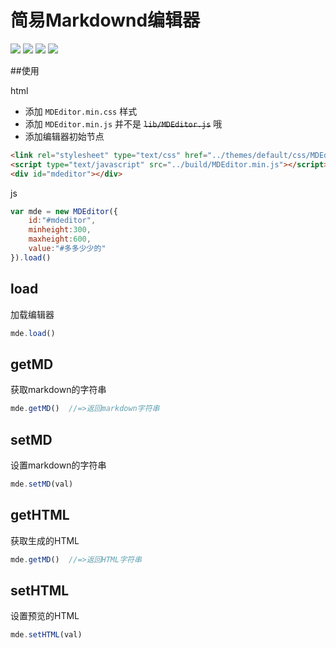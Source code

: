 # 简易Markdownd编辑器

[![](https://img.shields.io/github/issues/jaywcjlove/MDEditor.js.svg)](https://github.com/jaywcjlove/MDEditor.js/issues) [![](https://img.shields.io/github/forks/jaywcjlove/MDEditor.js.svg)](https://github.com/jaywcjlove/MDEditor.js/network) [![](https://img.shields.io/github/stars/jaywcjlove/MDEditor.js.svg)](https://github.com/jaywcjlove/MDEditor.js/stargazers) [![](https://img.shields.io/github/release/jaywcjlove/MDEditor.js.svg)](https://github.com/jaywcjlove/MDEditor.js/releases)

##使用

html  
- 添加 `MDEditor.min.css` 样式
- 添加 `MDEditor.min.js` 并不是 ~~`lib/MDEditor.js`~~ 哦
- 添加编辑器初始节点

```html
<link rel="stylesheet" type="text/css" href="../themes/default/css/MDEditor.min.css">
<script type="text/javascript" src="../build/MDEditor.min.js"></script>
<div id="mdeditor"></div>
```

js  

```js
var mde = new MDEditor({
    id:"#mdeditor",
    minheight:300,
    maxheight:600,
    value:"#多多少少的"
}).load()
```

## load
加载编辑器

```js
mde.load()  
```

## getMD
获取markdown的字符串

```js
mde.getMD()  //=>返回markdown字符串
```

## setMD
设置markdown的字符串

```js
mde.setMD(val)  
```

## getHTML
获取生成的HTML

```js
mde.getMD()  //=>返回HTML字符串
```

## setHTML
设置预览的HTML

```js
mde.setHTML(val)  
```
